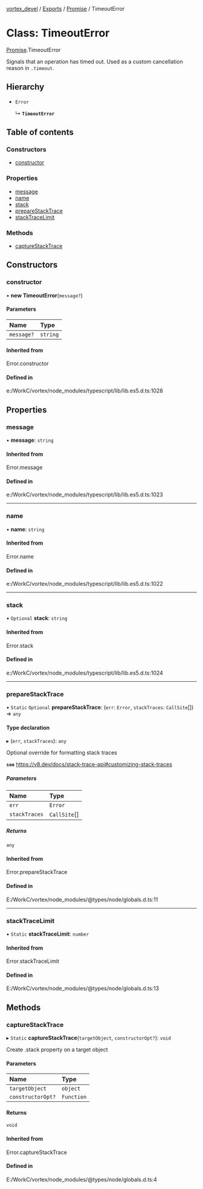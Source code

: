 [vortex_devel](../README.md) / [Exports](../modules.md) / [Promise](../modules/Promise.md) / TimeoutError

# Class: TimeoutError

[Promise](../modules/Promise.md).TimeoutError

Signals that an operation has timed out. Used as a custom cancellation reason in `.timeout`.

## Hierarchy

- `Error`

  ↳ **`TimeoutError`**

## Table of contents

### Constructors

- [constructor](Promise.TimeoutError.md#constructor)

### Properties

- [message](Promise.TimeoutError.md#message)
- [name](Promise.TimeoutError.md#name)
- [stack](Promise.TimeoutError.md#stack)
- [prepareStackTrace](Promise.TimeoutError.md#preparestacktrace)
- [stackTraceLimit](Promise.TimeoutError.md#stacktracelimit)

### Methods

- [captureStackTrace](Promise.TimeoutError.md#capturestacktrace)

## Constructors

### constructor

• **new TimeoutError**(`message?`)

#### Parameters

| Name | Type |
| :------ | :------ |
| `message?` | `string` |

#### Inherited from

Error.constructor

#### Defined in

e:/WorkC/vortex/node_modules/typescript/lib/lib.es5.d.ts:1028

## Properties

### message

• **message**: `string`

#### Inherited from

Error.message

#### Defined in

e:/WorkC/vortex/node_modules/typescript/lib/lib.es5.d.ts:1023

___

### name

• **name**: `string`

#### Inherited from

Error.name

#### Defined in

e:/WorkC/vortex/node_modules/typescript/lib/lib.es5.d.ts:1022

___

### stack

• `Optional` **stack**: `string`

#### Inherited from

Error.stack

#### Defined in

e:/WorkC/vortex/node_modules/typescript/lib/lib.es5.d.ts:1024

___

### prepareStackTrace

▪ `Static` `Optional` **prepareStackTrace**: (`err`: `Error`, `stackTraces`: `CallSite`[]) => `any`

#### Type declaration

▸ (`err`, `stackTraces`): `any`

Optional override for formatting stack traces

**`see`** https://v8.dev/docs/stack-trace-api#customizing-stack-traces

##### Parameters

| Name | Type |
| :------ | :------ |
| `err` | `Error` |
| `stackTraces` | `CallSite`[] |

##### Returns

`any`

#### Inherited from

Error.prepareStackTrace

#### Defined in

E:/WorkC/vortex/node_modules/@types/node/globals.d.ts:11

___

### stackTraceLimit

▪ `Static` **stackTraceLimit**: `number`

#### Inherited from

Error.stackTraceLimit

#### Defined in

E:/WorkC/vortex/node_modules/@types/node/globals.d.ts:13

## Methods

### captureStackTrace

▸ `Static` **captureStackTrace**(`targetObject`, `constructorOpt?`): `void`

Create .stack property on a target object

#### Parameters

| Name | Type |
| :------ | :------ |
| `targetObject` | `object` |
| `constructorOpt?` | `Function` |

#### Returns

`void`

#### Inherited from

Error.captureStackTrace

#### Defined in

E:/WorkC/vortex/node_modules/@types/node/globals.d.ts:4
